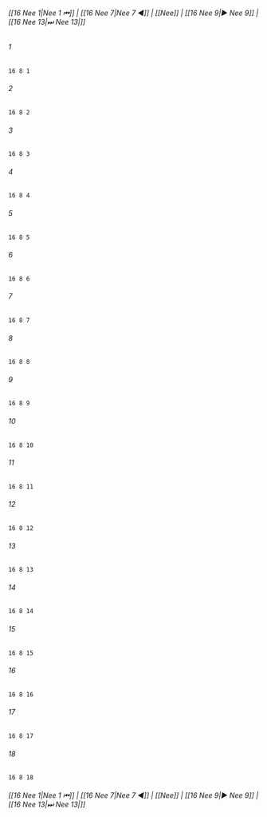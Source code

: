 
###### [[16 Nee 1|Nee 1 ⏮]] | [[16 Nee 7|Nee 7 ◀]] | [[Nee]] | [[16 Nee 9|▶ Nee 9]] | [[16 Nee 13|⏭ Nee 13|]]

###### 1
``` verse
16 8 1 
```
###### 2
``` verse
16 8 2 
```
###### 3
``` verse
16 8 3 
```
###### 4
``` verse
16 8 4 
```
###### 5
``` verse
16 8 5 
```
###### 6
``` verse
16 8 6 
```
###### 7
``` verse
16 8 7 
```
###### 8
``` verse
16 8 8 
```
###### 9
``` verse
16 8 9 
```
###### 10
``` verse
16 8 10 
```
###### 11
``` verse
16 8 11 
```
###### 12
``` verse
16 8 12 
```
###### 13
``` verse
16 8 13 
```
###### 14
``` verse
16 8 14 
```
###### 15
``` verse
16 8 15 
```
###### 16
``` verse
16 8 16 
```
###### 17
``` verse
16 8 17 
```
###### 18
``` verse
16 8 18 
```

###### [[16 Nee 1|Nee 1 ⏮]] | [[16 Nee 7|Nee 7 ◀]] | [[Nee]] | [[16 Nee 9|▶ Nee 9]] | [[16 Nee 13|⏭ Nee 13|]]

